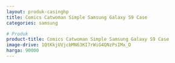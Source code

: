 ```yaml
---
layout: produk-casinghp
title: Comics Catwoman Simple Samsung Galaxy S9 Case
categories: samsung

# Produk
product-title: Comics Catwoman Simple Samsung Galaxy S9 Case
image-drive: 1QtKkjUVjcbMN63KI7rWiG4QNzPsIMx_D
harga: 90000
---
```

